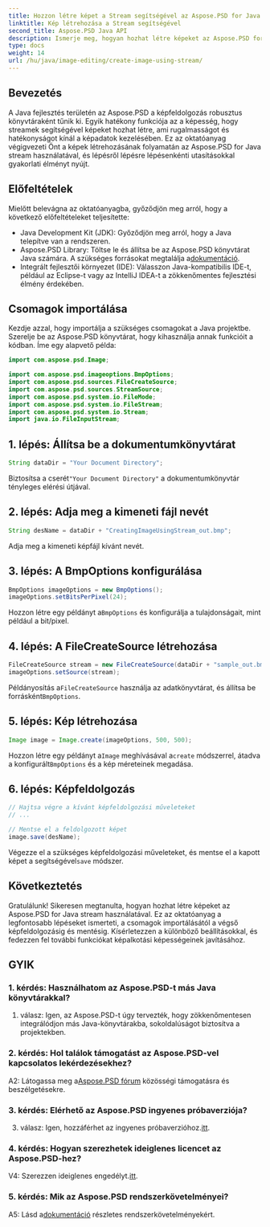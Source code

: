 ```yaml
---
title: Hozzon létre képet a Stream segítségével az Aspose.PSD for Java fájlban
linktitle: Kép létrehozása a Stream segítségével
second_title: Aspose.PSD Java API
description: Ismerje meg, hogyan hozhat létre képeket az Aspose.PSD for Java stream használatával. Kövesse ezt a lépésről lépésre szóló útmutatót a hatékony képfeldolgozás érdekében.
type: docs
weight: 14
url: /hu/java/image-editing/create-image-using-stream/
---
```

## Bevezetés

A Java fejlesztés területén az Aspose.PSD a képfeldolgozás robusztus könyvtáraként tűnik ki. Egyik hatékony funkciója az a képesség, hogy streamek segítségével képeket hozhat létre, ami rugalmasságot és hatékonyságot kínál a képadatok kezelésében. Ez az oktatóanyag végigvezeti Önt a képek létrehozásának folyamatán az Aspose.PSD for Java stream használatával, és lépésről lépésre lépésenkénti utasításokkal gyakorlati élményt nyújt.

## Előfeltételek

Mielőtt belevágna az oktatóanyagba, győződjön meg arról, hogy a következő előfeltételeket teljesítette:

- Java Development Kit (JDK): Győződjön meg arról, hogy a Java telepítve van a rendszeren.
-  Aspose.PSD Library: Töltse le és állítsa be az Aspose.PSD könyvtárat Java számára. A szükséges forrásokat megtalálja a[dokumentáció](https://reference.aspose.com/psd/java/).
- Integrált fejlesztői környezet (IDE): Válasszon Java-kompatibilis IDE-t, például az Eclipse-t vagy az IntelliJ IDEA-t a zökkenőmentes fejlesztési élmény érdekében.

## Csomagok importálása

Kezdje azzal, hogy importálja a szükséges csomagokat a Java projektbe. Szerelje be az Aspose.PSD könyvtárat, hogy kihasználja annak funkcióit a kódban. Íme egy alapvető példa:

```java
import com.aspose.psd.Image;

import com.aspose.psd.imageoptions.BmpOptions;
import com.aspose.psd.sources.FileCreateSource;
import com.aspose.psd.sources.StreamSource;
import com.aspose.psd.system.io.FileMode;
import com.aspose.psd.system.io.FileStream;
import com.aspose.psd.system.io.Stream;
import java.io.FileInputStream;
```

## 1. lépés: Állítsa be a dokumentumkönyvtárat

```java
String dataDir = "Your Document Directory";
```

 Biztosítsa a cserét`"Your Document Directory"` a dokumentumkönyvtár tényleges elérési útjával.

## 2. lépés: Adja meg a kimeneti fájl nevét

```java
String desName = dataDir + "CreatingImageUsingStream_out.bmp";
```

Adja meg a kimeneti képfájl kívánt nevét.

## 3. lépés: A BmpOptions konfigurálása

```java
BmpOptions imageOptions = new BmpOptions();
imageOptions.setBitsPerPixel(24);
```

 Hozzon létre egy példányt a`BmpOptions` és konfigurálja a tulajdonságait, mint például a bit/pixel.

## 4. lépés: A FileCreateSource létrehozása

```java
FileCreateSource stream = new FileCreateSource(dataDir + "sample_out.bmp");
imageOptions.setSource(stream);
```

 Példányosítás a`FileCreateSource` használja az adatkönyvtárat, és állítsa be forrásként`BmpOptions`.

## 5. lépés: Kép létrehozása

```java
Image image = Image.create(imageOptions, 500, 500);
```

 Hozzon létre egy példányt a`Image` meghívásával a`create` módszerrel, átadva a konfigurált`BmpOptions` és a kép méreteinek megadása.

## 6. lépés: Képfeldolgozás

```java
// Hajtsa végre a kívánt képfeldolgozási műveleteket
// ...

// Mentse el a feldolgozott képet
image.save(desName);
```

 Végezze el a szükséges képfeldolgozási műveleteket, és mentse el a kapott képet a segítségével`save` módszer.

## Következtetés

Gratulálunk! Sikeresen megtanulta, hogyan hozhat létre képeket az Aspose.PSD for Java stream használatával. Ez az oktatóanyag a legfontosabb lépéseket ismerteti, a csomagok importálásától a végső képfeldolgozásig és mentésig. Kísérletezzen a különböző beállításokkal, és fedezzen fel további funkciókat képalkotási képességeinek javításához.

## GYIK

### 1. kérdés: Használhatom az Aspose.PSD-t más Java könyvtárakkal?

1. válasz: Igen, az Aspose.PSD-t úgy tervezték, hogy zökkenőmentesen integrálódjon más Java-könyvtárakba, sokoldalúságot biztosítva a projektekben.

### 2. kérdés: Hol találok támogatást az Aspose.PSD-vel kapcsolatos lekérdezésekhez?

 A2: Látogassa meg a[Aspose.PSD fórum](https://forum.aspose.com/c/psd/34) közösségi támogatásra és beszélgetésekre.

### 3. kérdés: Elérhető az Aspose.PSD ingyenes próbaverziója?

 3. válasz: Igen, hozzáférhet az ingyenes próbaverzióhoz.[itt](https://releases.aspose.com/).

### 4. kérdés: Hogyan szerezhetek ideiglenes licencet az Aspose.PSD-hez?

 V4: Szerezzen ideiglenes engedélyt.[itt](https://purchase.aspose.com/temporary-license/).

### 5. kérdés: Mik az Aspose.PSD rendszerkövetelményei?

 A5: Lásd a[dokumentáció](https://reference.aspose.com/psd/java/) részletes rendszerkövetelményekért.